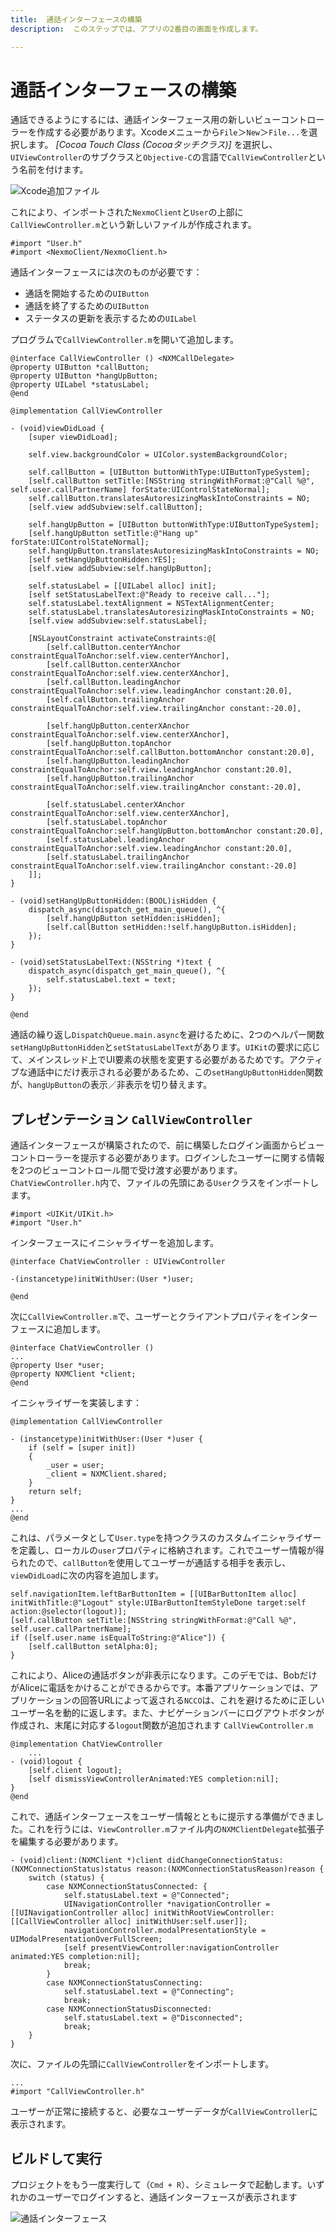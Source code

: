 ```yaml
---
title:  通話インターフェースの構築
description:  このステップでは、アプリの2番目の画面を作成します。

---
```


通話インターフェースの構築
=============

通話できるようにするには、通話インターフェース用の新しいビューコントローラーを作成する必要があります。Xcodeメニューから`File`＞`New`＞`File...`を選択します。 *[Cocoa Touch Class (Cocoaタッチクラス)]* を選択し、`UIViewController`のサブクラスと`Objective-C`の言語で`CallViewController`という名前を付けます。

![Xcode追加ファイル](/images/client-sdk/ios-in-app-voice/callviewcontrollerobjc.png)

これにより、インポートされた`NexmoClient`と`User`の上部に`CallViewController.m`という新しいファイルが作成されます。

```objective_c
#import "User.h"
#import <NexmoClient/NexmoClient.h>
```

通話インターフェースには次のものが必要です：

* 通話を開始するための`UIButton`
* 通話を終了するための`UIButton`
* ステータスの更新を表示するための`UILabel`

プログラムで`CallViewController.m`を開いて追加します。

```objective_c
@interface CallViewController () <NXMCallDelegate>
@property UIButton *callButton;
@property UIButton *hangUpButton;
@property UILabel *statusLabel;
@end

@implementation CallViewController

- (void)viewDidLoad {
    [super viewDidLoad];
    
    self.view.backgroundColor = UIColor.systemBackgroundColor;
    
    self.callButton = [UIButton buttonWithType:UIButtonTypeSystem];
    [self.callButton setTitle:[NSString stringWithFormat:@"Call %@", self.user.callPartnerName] forState:UIControlStateNormal];
    self.callButton.translatesAutoresizingMaskIntoConstraints = NO;
    [self.view addSubview:self.callButton];
    
    self.hangUpButton = [UIButton buttonWithType:UIButtonTypeSystem];
    [self.hangUpButton setTitle:@"Hang up" forState:UIControlStateNormal];
    self.hangUpButton.translatesAutoresizingMaskIntoConstraints = NO;
    [self setHangUpButtonHidden:YES];
    [self.view addSubview:self.hangUpButton];
    
    self.statusLabel = [[UILabel alloc] init];
    [self setStatusLabelText:@"Ready to receive call..."];
    self.statusLabel.textAlignment = NSTextAlignmentCenter;
    self.statusLabel.translatesAutoresizingMaskIntoConstraints = NO;
    [self.view addSubview:self.statusLabel];
    
    [NSLayoutConstraint activateConstraints:@[
        [self.callButton.centerYAnchor constraintEqualToAnchor:self.view.centerYAnchor],
        [self.callButton.centerXAnchor constraintEqualToAnchor:self.view.centerXAnchor],
        [self.callButton.leadingAnchor constraintEqualToAnchor:self.view.leadingAnchor constant:20.0],
        [self.callButton.trailingAnchor constraintEqualToAnchor:self.view.trailingAnchor constant:-20.0],
        
        [self.hangUpButton.centerXAnchor constraintEqualToAnchor:self.view.centerXAnchor],
        [self.hangUpButton.topAnchor constraintEqualToAnchor:self.callButton.bottomAnchor constant:20.0],
        [self.hangUpButton.leadingAnchor constraintEqualToAnchor:self.view.leadingAnchor constant:20.0],
        [self.hangUpButton.trailingAnchor constraintEqualToAnchor:self.view.trailingAnchor constant:-20.0],
        
        [self.statusLabel.centerXAnchor constraintEqualToAnchor:self.view.centerXAnchor],
        [self.statusLabel.topAnchor constraintEqualToAnchor:self.hangUpButton.bottomAnchor constant:20.0],
        [self.statusLabel.leadingAnchor constraintEqualToAnchor:self.view.leadingAnchor constant:20.0],
        [self.statusLabel.trailingAnchor constraintEqualToAnchor:self.view.trailingAnchor constant:-20.0]
    ]];
}

- (void)setHangUpButtonHidden:(BOOL)isHidden {
    dispatch_async(dispatch_get_main_queue(), ^{
        [self.hangUpButton setHidden:isHidden];
        [self.callButton setHidden:!self.hangUpButton.isHidden];
    });
}

- (void)setStatusLabelText:(NSString *)text {
    dispatch_async(dispatch_get_main_queue(), ^{
        self.statusLabel.text = text;
    });
}

@end
```

通話の繰り返し`DispatchQueue.main.async`を避けるために、2つのヘルパー関数`setHangUpButtonHidden`と`setStatusLabelText`があります。`UIKit`の要求に応じて、メインスレッド上でUI要素の状態を変更する必要があるためです。アクティブな通話中にだけ表示される必要があるため、この`setHangUpButtonHidden`関数が、`hangUpButton`の表示／非表示を切り替えます。

プレゼンテーション `CallViewController`
------------------------------

通話インターフェースが構築されたので、前に構築したログイン画面からビューコントローラーを提示する必要があります。ログインしたユーザーに関する情報を2つのビューコントロール間で受け渡す必要があります。`ChatViewController.h`内で、ファイルの先頭にある`User`クラスをインポートします。

```objective_c
#import <UIKit/UIKit.h>
#import "User.h"
```

インターフェースにイニシャライザーを追加します。

```objective_c
@interface ChatViewController : UIViewController

-(instancetype)initWithUser:(User *)user;

@end
```

次に`CallViewController.m`で、ユーザーとクライアントプロパティをインターフェースに追加します。

```objective_c
@interface ChatViewController ()
...
@property User *user;
@property NXMClient *client;
@end
```

イニシャライザーを実装します：

```objective_c
@implementation CallViewController

- (instancetype)initWithUser:(User *)user {
    if (self = [super init])
    {
        _user = user;
        _client = NXMClient.shared;
    }
    return self;
}
...
@end
```

これは、パラメータとして`User.type`を持つクラスのカスタムイニシャライザーを定義し、ローカルの`user`プロパティに格納されます。これでユーザー情報が得られたので、`callButton`を使用してユーザーが通話する相手を表示し、`viewDidLoad`に次の内容を追加します。

```objective_c
self.navigationItem.leftBarButtonItem = [[UIBarButtonItem alloc] initWithTitle:@"Logout" style:UIBarButtonItemStyleDone target:self action:@selector(logout)];
[self.callButton setTitle:[NSString stringWithFormat:@"Call %@", self.user.callPartnerName];
if ([self.user.name isEqualToString:@"Alice"]) {
    [self.callButton setAlpha:0];
}
```

これにより、Aliceの通話ボタンが非表示になります。このデモでは、BobだけがAliceに電話をかけることができるからです。本番アプリケーションでは、アプリケーションの回答URLによって返される`NCCO`は、これを避けるために正しいユーザー名を動的に返します。また、ナビゲーションバーにログアウトボタンが作成され、末尾に対応する`logout`関数が追加されます `CallViewController.m`

```objective_c
@implementation ChatViewController
    ...
- (void)logout {
    [self.client logout];
    [self dismissViewControllerAnimated:YES completion:nil];
}
@end
```

これで、通話インターフェースをユーザー情報とともに提示する準備ができました。これを行うには、`ViewController.m`ファイル内の`NXMClientDelegate`拡張子を編集する必要があります。

```objective_c
- (void)client:(NXMClient *)client didChangeConnectionStatus:(NXMConnectionStatus)status reason:(NXMConnectionStatusReason)reason {
    switch (status) {
        case NXMConnectionStatusConnected: {
            self.statusLabel.text = @"Connected";
            UINavigationController *navigationController = [[UINavigationController alloc] initWithRootViewController:[[CallViewController alloc] initWithUser:self.user]];
            navigationController.modalPresentationStyle = UIModalPresentationOverFullScreen;
            [self presentViewController:navigationController animated:YES completion:nil];
            break;
        }
        case NXMConnectionStatusConnecting:
            self.statusLabel.text = @"Connecting";
            break;
        case NXMConnectionStatusDisconnected:
            self.statusLabel.text = @"Disconnected";
            break;
    }
}
```

次に、ファイルの先頭に`CallViewController`をインポートします。

```objective_c
...
#import "CallViewController.h"
```

ユーザーが正常に接続すると、必要なユーザーデータが`CallViewController`に表示されます。

ビルドして実行
-------

プロジェクトをもう一度実行して（`Cmd + R`）、シミュレータで起動します。いずれかのユーザーでログインすると、通話インターフェースが表示されます

![通話インターフェース](/images/client-sdk/ios-in-app-voice/call.png)


